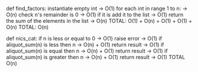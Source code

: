 def find_factors:
    instantiate empty int -> O(1)
    for each int in range 1 to n: -> O(n)
    check n's remainder is 0 -> O(1)
    if it is add it to the list -> O(1)
    return the sum of the elements in the list -> O(n)
TOTAL: O(1) + O(n) + O(1) + O(1) + O(n)
TOTAL: O(n)


def nics_cat:
    if n is less or equal to 0 -> O(1)
    raise error -> O(1)
    if aliquot_sum(n) is less then n -> O(n) + O(1)
    return result -> O(1)
    if aliquot_sum(n) is equal then n -> O(n) + O(1)
    return result -> O(1)
    if aliquot_sum(n) is greater then n -> O(n) + O(1)
    return result -> O(1)
TOTAL O(n)